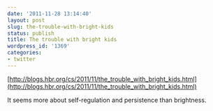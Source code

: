 ```yaml
---
date: '2011-11-28 13:14:40'
layout: post
slug: the-trouble-with-bright-kids
status: publish
title: The trouble with bright kids
wordpress_id: '1369'
categories:
- twitter
---
```


[http://blogs.hbr.org/cs/2011/11/the_trouble_with_bright_kids.html](http://blogs.hbr.org/cs/2011/11/the_trouble_with_bright_kids.html)

It seems more about self-regulation and persistence than brightness.

